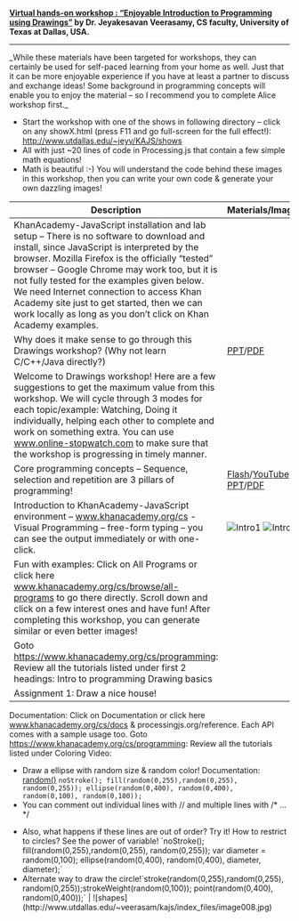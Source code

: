 __[Virtual hands-on workshop : “Enjoyable Introduction to Programming using  Drawings”](http://www.utdallas.edu/~veerasam/kajs/virutal_workshop.docx)  by Dr. Jeyakesavan Veerasamy, CS faculty,
University of Texas at Dallas, USA.__
<hr>
_While these materials have been targeted for workshops, they can certainly be used for self-paced learning from your home as well. Just that it can be more enjoyable experience if you have at least a partner to discuss and exchange ideas! Some background in programming concepts will enable you to enjoy the material – so I recommend you to complete Alice workshop first._

* Start the workshop with one of the shows in following directory – click on any showX.html (press F11 and go full-screen for the full effect!): http://www.utdallas.edu/~jeyv/KAJS/shows
* All with just ~20 lines of code in Processing.js that contain a few simple math equations!
* Math is beautiful :-) You will understand the code behind these images in this workshop, then you can write your own code & generate your own dazzling images!

Description | Materials/Images
---- | ---- 
KhanAcademy-JavaScript installation and lab setup – There is no software to download and install, since JavaScript is interpreted by the browser. Mozilla Firefox is the officially “tested” browser – Google Chrome may work too, but it is not fully tested for the examples given below. We need Internet connection to access Khan Academy site just to get started, then we can work locally as long as you don’t click on Khan Academy examples. | 
Why does it make sense to go through this Drawings workshop? (Why not learn C/C++/Java directly?) | [PPT](http://www.utdallas.edu/~veerasam/kajs/why_alice_first.pptx)/[PDF](http://www.utdallas.edu/~veerasam/kajs/why_alice_first.pdf)
Welcome to Drawings workshop! Here are a few suggestions to get the maximum value from this workshop. We will cycle through 3 modes for each topic/example: Watching, Doing it individually, helping each other to complete and work on something extra. You can use www.online-stopwatch.com to make sure that the workshop is progressing in timely manner. |
Core programming concepts – Sequence, selection and repetition are 3 pillars of programming! | [Flash](http://www.utdallas.edu/~veerasam/kajs/programming_basics.swf)/[YouTube](http://www.youtube.com/watch?v=Ww7UJCUm9IE), [PPT](http://www.utdallas.edu/~veerasam/kajs/Programming_Basics.PPTX)/[PDF](http://www.utdallas.edu/~veerasam/kajs/Programming_Basics.pdf)
Introduction to KhanAcademy-JavaScript environment – www.khanacademy.org/cs - Visual Programming – free-form typing – you can see the output immediately or with one-click. | ![Intro1](http://www.utdallas.edu/~veerasam/kajs/index_files/image002.jpg) ![Intro2](http://www.utdallas.edu/~veerasam/kajs/index_files/image002.jpg)
Fun with examples: Click on All Programs or click here www.khanacademy.org/cs/browse/all-programs to go there directly. Scroll down and click on a few interest ones and have fun! After completing this workshop, you can generate similar or even better images! | 
Goto https://www.khanacademy.org/cs/programming: Review all the tutorials listed under first 2 headings: Intro to programming Drawing basics | 
Assignment 1: Draw a nice house! | 
Documentation: Click on Documentation or click here www.khanacademy.org/cs/docs  & processingjs.org/reference. Each API comes with a sample usage too.
Goto https://www.khanacademy.org/cs/programming: Review all the tutorials listed under Coloring Video: <ul><li>Draw a ellipse with random size & random color! Documentation: [random()](http://www.khanacademy.org/cs/randomlow-high/827911487) `noStroke(); fill(random(0,255),random(0,255), random(0,255)); ellipse(random(0,400), random(0,400), random(0,100), random(0,100));`<li>You can comment out individual lines with // and multiple lines with /* ... */
<li>Also, what happens if these lines are out of order? Try it! How to restrict to circles? See the power of variable! `noStroke(); fill(random(0,255),random(0,255), random(0,255)); var diameter = random(0,100); ellipse(random(0,400), random(0,400), diameter, diameter);`<li>Alternate way to draw the circle!`stroke(random(0,255),random(0,255), random(0,255));strokeWeight(random(0,100)); point(random(0,400), random(0,400));` | ![shapes](http://www.utdallas.edu/~veerasam/kajs/index_files/image008.jpg)